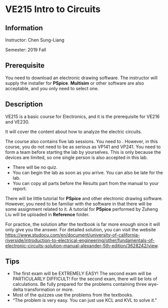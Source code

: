 # VE215 Intro to Circuits

## Information

Instructor: Chen Sung-Liang

Semester: 2019 Fall

## Prerequisite

You need to download an electronic drawing software. The instructor will supply the installer for **PSpice**. **Multisim** or other software are also acceptable, and you only need to select one.

## Description

VE215 is a basic course for Electronics, and it is the prerequisite for VE216 and VE230.

It will cover the content about how to analyze the electric circuits.

The course also contains five lab sessions. You need to . However, in this course, you do not need to be as serious as VP141 and VP241. You need to form a team before starting the lab by yourselves. This is only because the devices are limited, so one single person is also accepted in this lab.

- There will be no quiz.
- You can begin the lab as soon as you arrive. You can also be late for the lab.
- You can copy all parts before the Results part from the manual to your report.

There will be little tutorial for **PSpice** and other electronic drawing software. However, you need to be familiar with the software in that there will be some assignment related to it. A tutorial for **PSpice** performed by Zuheng Liu will be uploaded in **Reference** folder.

For practice, the solution after the textbook is far more enough since it will only give you the answer. For detailed solution, you can visit the website https://www.studocu.com/en/document/university-of-california-riverside/introduction-to-electrical-engineering/other/fundamentals-of-electronic-circuits-solution-manual-alexander-5th-edition/3628242/view. 

## Tips

- The first exam will be EXTREMELY EASY! The second exam will be PARTICULARLY DIFFICULT! For the second exam, there will be lots of calculations. Be fully prepared for the problems containing three wye-delta transformation or more.
- Most of the quizzes use the problems from the textbooks.
- “The problem is very easy. You can just use KCL and KVL to solve it.”

 
